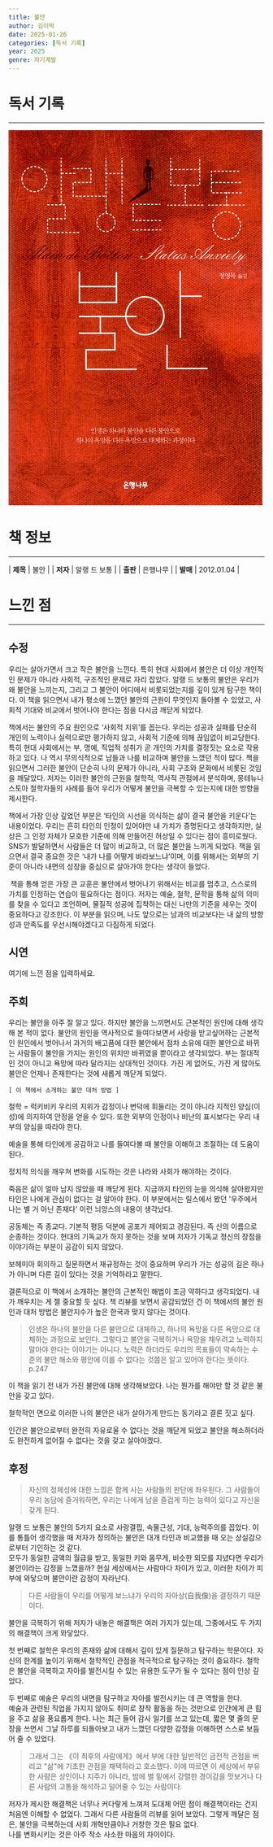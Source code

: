 ```yaml
---
title: 불안
author: 김이박
date: 2025-01-26
categories: [독서 기록]
year: 2025
genre: 자기계발
---
```


# **독서 기록**
---
![책 이미지](../assets/img/cover/book-005.jpg)

# **책 정보**
---

| **제목** | 불안  |
| **저자** | 알랭 드 보통    |
| **출판** | 은행나무   |
| **발매** | 2012.01.04   |

# **느낀 점**
---
## **수정**
우리는 살아가면서 크고 작은 불안을 느낀다. 특히 현대 사회에서 불안은 더 이상 개인적인 문제가 아니라 사회적, 구조적인 문제로 자리 잡았다. 알랭 드 보통의 불안은 우리가 왜 불안을 느끼는지, 그리고 그 불안이 어디에서 비롯되었는지를 깊이 있게 탐구한 책이다. 이 책을 읽으면서 내가 평소에 느꼈던 불안의 근원이 무엇인지 돌아볼 수 있었고, 사회적 기대와 비교에서 벗어나야 한다는 점을 다시금 깨닫게 되었다.
​

책에서는 불안의 주요 원인으로 ‘사회적 지위’를 꼽는다. 우리는 성공과 실패를 단순히 개인의 노력이나 실력으로만 평가하지 않고, 사회적 기준에 의해 끊임없이 비교당한다. 특히 현대 사회에서는 부, 명예, 직업적 성취가 곧 개인의 가치를 결정짓는 요소로 작용하고 있다. 나 역시 무의식적으로 남들과 나를 비교하며 불안을 느꼈던 적이 많다. 책을 읽으면서 그러한 불안이 단순히 나의 문제가 아니라, 사회 구조와 문화에서 비롯된 것임을 깨달았다. 저자는 이러한 불안의 근원을 철학적, 역사적 관점에서 분석하며, 몽테뉴나 스토아 철학자들의 사례를 들어 우리가 어떻게 불안을 극복할 수 있는지에 대한 방향을 제시한다.


책에서 가장 인상 깊었던 부분은 ‘타인의 시선을 의식하는 삶이 결국 불안을 키운다’는 내용이었다. 우리는 흔히 타인의 인정이 있어야만 내 가치가 증명된다고 생각하지만, 실상은 그 인정 자체가 모호한 기준에 의해 만들어진 허상일 수 있다는 점이 흥미로웠다. SNS가 발달하면서 사람들은 더 많이 비교하고, 더 많은 불안을 느끼게 되었다. 책을 읽으면서 결국 중요한 것은 ‘내가 나를 어떻게 바라보느냐’이며, 이를 위해서는 외부의 기준이 아니라 내면의 성장을 중심으로 살아가야 한다는 생각이 들었다.

​
책을 통해 얻은 가장 큰 교훈은 불안에서 벗어나기 위해서는 비교를 멈추고, 스스로의 가치를 인정하는 연습이 필요하다는 점이다. 저자는 예술, 철학, 문학을 통해 삶의 의미를 찾을 수 있다고 조언하며, 물질적 성공에 집착하는 대신 나만의 기준을 세우는 것이 중요하다고 강조한다. 이 부분을 읽으며, 나도 앞으로는 남과의 비교보다는 내 삶의 방향성과 만족도를 우선시해야겠다고 다짐하게 되었다.

## **시연**  
여기에 느낀 점을 입력하세요.

## **주희**  
우리는 불안을 아주 잘 알고 있다.
하지만 불안을 느끼면서도 근본적인 원인에 대해 생각해 본 적이 없다.
불안의 원인을 역사적으로 들여다보면서 사랑을 받고싶어하는 근본적인 원인에서 벗어나서 과거의 배고픔에 대한 불안에서 점차 소유에 대한 불안으로 바뀌는 사람들이 불안을 가지는 원인의 위치만 바뀌였을 뿐이라고 생각되었다.
부는 절대적인 것이 아니고 욕망에 따라 달라지는 상대적인 것이다.
가진 게 없어도, 가진 게 많아도 불안은 언제나 존재한다는 것에 새롭게 깨닫게 되었다.

`[ 이 책에서 소개하는 불안 대처 방법 ]`

철학 = 럭키비키
우리의 지위가 감정이나 변덕에 휘둘리는 것이 아니라 지적인 양심(이성)에 의지하여 안정을 얻을 수 있다.
또한 외부의 인정이나 비난의 표시보다는 우리 내부의 양심을 따라야 한다.

예술을 통해 타인에게 공감하고 나를 들여다볼 때 불안을 이해하고 조절하는 데 도움이 된다.

정치적 의식을 깨우쳐 변화를 시도하는 것은 나라와 사회가 해야하는 것이다.

죽음은 삶이 얼마 남지 않았을 때 깨닫게 된다.
지금까지 타인의 눈을 의식해 살아왔지만 타인은 나에게 관심이 없다는 걸 알아야 한다.
이 부분에서는 릴스에서 봤던 '우주에서 나는 별 거 아닌 존재다' 이런 늬앙스의 내용이 생각났다.

공동체는 즉 종교다.
기본적 평등 덕분에 공포가 제어되고 경감된다.
즉 신의 이름으로 순종하는 것이다.
현대의 기독교가 하지 못하는 것을 보며 저자가 기독교 정신의 장점을 이야기하는 부분이 공감이 되지 않았다.

보헤미아
회의하고 질문하면서 재규정하는 것이 중요하며 우리가 가는 성공의 길은 하나가 아니며 다른 길이 있다는 것을 기억하라고 말한다.

결론적으로 이 책에서 소개하는 불안의 근본적인 해법이 조금 약하다고 생각되었다. 내가 깨우치는 게 젤 중요할 듯 싶다.
책 리뷰를 보면서 공감되었던 건 이 책에서의 불안 원인과 대처 방법은 불안지수가 높은 한국과 맞지 않다는 것이다.

>인생은 하나의 불안을 다른 불안으로 대체하고, 하나의 욕망을 다른 욕망으로 대체하는 과정으로 보인다.
>그렇다고 불안을 극복하거나 욕망을 채우려고 노력하지 말아야 한다는 이야기는 아니다.
>노력은 하더라도 우리의 목표들이 약속하는 수준의 불안 해소와 평안에 이를 수 없다는 것쯤은 알고 있어야 한다는 뜻이다.
>p.247
​

이 책을 읽기 전 내가 가진 불안에 대해 생각해보았다.
나는 뭔가를 해야만 할 것 같은 불안을 갖고 있다.

철학적인 면으로 이러한 나의 불안은 내가 살아가게 만드는 동기라고 결론 짓고 싶다.

인간은 불안으로부터 완전히 자유로울 수 없다는 것을 깨닫게 되었고
불안을 해소하더라도 완전하게 없어질 수 없다는 것을 갖고 살아야겠다.

## **후정**
> 자신의 정체성에 대한 느낌은 함께 사는 사람들의 판단에 좌우된다. 그 사람들이 우리 농담에 즐거워하면, 우리는 나에게 남을 즐겁게 하는 능력이 있다고 자신을 갖게 된다.

알랭 드 보통은 불안의 5가지 요소로 사랑결핍, 속물근성, 기대, 능력주의를 꼽았다. 이를 통틀어 생각했을 때 저자가 정의하는 불안은 대개 타인과 비교했을 때 오는 상실감으로부터 기인하는 것 같다.  
모두가 동일한 금액의 월급을 받고, 동일한 키와 몸무게, 비슷한 외모를 지녔다면 우리가 불안이라는 감정을 느꼈을까? 현실 세상에서는 사람마다 차이가 있고, 이러한 차이가 피부에 와닿으며 불안이란 감정이 자라난다.

> 다른 사람들이 우리를 어떻게 보느냐가 우리의 자아상(自我像)을 결정하기 때문이다.

불안을 극복하기 위해 저자가 내놓은 해결책은 여러 가지가 있는데, 그중에서도 두 가지의 해결책이 크게 와닿았다.

첫 번째로 철학은 우리의 존재와 삶에 대해서 깊이 있게 질문하고 탐구하는 학문이다. 자신의 한계를 높이기 위해서 철학적인 관점을 적극적으로 탐구하는 것이 중요하다. 철학은 불안을 극복하고 자아를 발전시킬 수 있는 유용한 도구가 될 수 있다는 점이 인상 깊었다.

두 번째로 예술은 우리의 내면을 탐구하고 자아를 발전시키는 데 큰 역할을 한다.  
예술과 관련된 직업을 가지지 않아도 취미로 창작 활동을 하는 것만으로 인간에게 큰 힘을 주고 삶을 풍요롭게 한다. 나는 최근 들어 감사 일기를 쓰고 있는데, 짧은 몇 줄의 문장을 쓰면서 그날 하루를 되돌아보고 내가 느꼈던 다양한 감정을 이해하면 스스로 보듬어 줄 수 있었다.

> 그래서 그는 《이 최후의 사람에게》에서 부에 대한 일반적인 금전적 관점을 버리고 "삶"에 기초한 관점을 채택하라고 호소했다. 이에 따르면 이 세상에서 부유한 사람은 상인이나 지주가 아니라, 밤에 별 밑에서 강렬한 경이감을 맛보거나 다른 사람의 고통을 해석하고 덜어줄 수 있는 사람이다.

저자가 제시한 해결책은 너무나 커다랗게 느껴져 도대체 어떤 점이 해결책이라는 건지 처음엔 이해할 수 없었다. 그래서 다른 사람들의 리뷰를 읽어 보았다. 그렇게 깨달은 점은, 불안을 극복하는데 사회 개혁만큼이나 거창한 것은 필요 없다.  
나를 변화시키는 것은 아주 작소 사소한 마음의 차이이다.